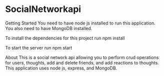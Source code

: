 # SocialNetworkapi

Getting Started
You need to have node js installed to run this application. You also need to have MongoDB installed.

To install the dependencies for this project run npm install

To start the server run npm start

About
This is a social network api allowing you to perform crud operations for users, thoughts, add and delete friends, and add reactions to thoughts. This application uses node js, express, and MongoDB.

